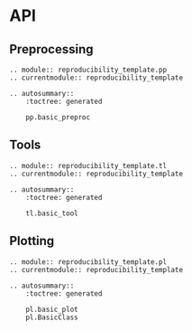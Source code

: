 # API

## Preprocessing

```{eval-rst}
.. module:: reproducibility_template.pp
.. currentmodule:: reproducibility_template

.. autosummary::
    :toctree: generated

    pp.basic_preproc
```

## Tools

```{eval-rst}
.. module:: reproducibility_template.tl
.. currentmodule:: reproducibility_template

.. autosummary::
    :toctree: generated

    tl.basic_tool
```

## Plotting

```{eval-rst}
.. module:: reproducibility_template.pl
.. currentmodule:: reproducibility_template

.. autosummary::
    :toctree: generated

    pl.basic_plot
    pl.BasicClass
```
